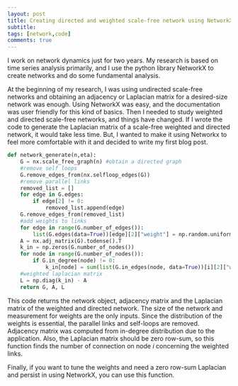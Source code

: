 ```yaml
---
layout: post
title: Creating directed and weighted scale-free network using NetworkX
subtitle: 
tags: [network,code]
comments: true
---
```

I work on network dynamics just for two years. My research is based on time series analysis primarily, and I use the python library NetworkX to create networks and do some fundamental analysis. 

At the beginning of my research, I was using undirected scale-free networks and obtaining an adjacency or Laplacian matrix for a desired-size network was enough. Using NetworkX was easy, and the documentation was user friendly for this kind of basics. Then I needed to study weighted and directed scale-free networks, and things have changed. If I wrote the code to generate the Laplacian matrix of a scale-free weighted and directed network, it would take less time. But, I wanted to make it using Networkx to feel more comfortable with it and decided to write my first blog post.

```python
def network_generate(n,eta):
    G = nx.scale_free_graph(n) #obtain a directed graph
    #remove self loops
    G.remove_edges_from(nx.selfloop_edges(G))
    #remove parallel links
    removed_list = []
    for edge in G.edges:
        if edge[2] != 0:
            removed_list.append(edge)
    G.remove_edges_from(removed_list)
    #add weights to links
    for edge in range(G.number_of_edges()):
        list(G.edges(data=True))[edge][2]["weight"] = np.random.uniform(1.-eta,1.+eta)
    A = nx.adj_matrix(G).todense().T
    k_in = np.zeros(G.number_of_nodes())
    for node in range(G.number_of_nodes()):
        if G.in_degree(node) != 0:
            k_in[node] = sum(list(G.in_edges(node, data=True))[i][2]["weight"] for i in range(G.in_degree(node)))
    #weighted laplacian matrix
    L = np.diag(k_in) - A
    return G, A, L

```

This code returns the network object, adjacency matrix and the Laplacian matrix of the weighted and directed network. The size of the network and measurement for weights are the only inputs. Since the distribution of the weights is essential, the parallel links and self-loops are removed. Adjacency matrix was computed from in-degree distribution due to the application. Also, the Laplacian matrix should be zero row-sum, so this function finds the number of connection on node _i_ concerning the weighted links. 

Finally, if you want to tune the weights and need a zero row-sum Laplacian and persist in using NetworkX, you can use this function.  
